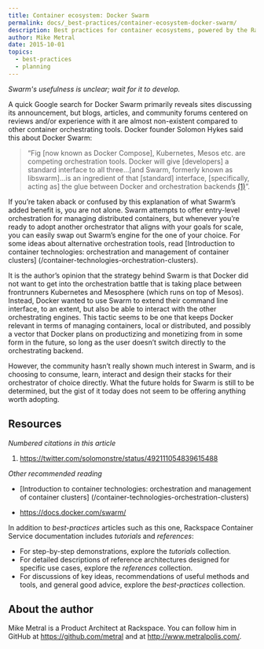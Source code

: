 ```yaml
---
title: Container ecosystem: Docker Swarm
permalink: docs/_best-practices/container-ecosystem-docker-swarm/
description: Best practices for container ecosystems, powered by the Rackspace Container Service
author: Mike Metral
date: 2015-10-01
topics:
  - best-practices
  - planning
---
```


*Swarm's usefulness is unclear; wait for it to develop.*

A quick Google search for Docker Swarm primarily reveals sites discussing
its announcement, but blogs, articles, and community forums centered on
reviews and/or experience with it are almost non-existent compared to
other container orchestrating tools. Docker founder Solomon Hykes
said this about Docker Swarm:

> “Fig [now known as Docker Compose], Kubernetes, Mesos etc. are
> competing orchestration tools. Docker will give [developers] a standard
> interface to all three…[and Swarm, formerly known as libswarm]…is an
> ingredient of that [standard] interface, [specifically, acting as] the
> glue between Docker and orchestration backends [(1)](#resources)”.

If you’re taken aback or confused by this explanation of what Swarm’s
added benefit is,
you are not alone. Swarm attempts to offer entry-level
orchestration for managing distributed containers, but whenever you’re
ready to adopt another orchestrator that aligns with your goals for
scale, you can easily swap out Swarm’s engine for the one of your
choice. For some ideas about alternative orchestration tools, read
[Introduction to container technologies: orchestration and management of container clusters]
(/container-technologies-orchestration-clusters).

It is the author’s opinion that the strategy behind Swarm is that
Docker did not want to get into the orchestration battle that is
taking place between frontrunners Kubernetes and Mesosphere (which
runs on top of Mesos). Instead, Docker wanted to use Swarm to extend their
command line interface, to an extent, but also be able to interact with the
other orchestrating engines. This tactic seems to be one that
keeps Docker relevant in terms of managing containers, local or
distributed, and possibly a vector that Docker plans on productizing
and monetizing from in some form in the future, so long as the user
doesn’t switch directly to the orchestrating backend.

However, the community hasn’t really shown much
interest in Swarm, and is choosing to consume, learn, interact and
design their stacks for their orchestrator of choice directly. What
the future holds for Swarm is still to be determined, but the gist of
it today does not seem to be offering anything worth adopting.

<a name="resources"></a>
## Resources

*Numbered citations in this article*

1. <https://twitter.com/solomonstre/status/492111054839615488>

*Other recommended reading*

- [Introduction to container technologies: orchestration and management of container clusters]
(/container-technologies-orchestration-clusters)

- <https://docs.docker.com/swarm/>

In addition to *best-practices* articles such as this one,
Rackspace Container Service documentation includes *tutorials* and *references*:

* For step-by-step demonstrations, explore the *tutorials* collection.
* For detailed descriptions of reference architectures designed
  for specific use cases,
  explore the *references* collection.
* For discussions of key ideas, recommendations of useful methods and tools, and
  general good advice, explore the *best-practices* collection.

## About the author

Mike Metral is a Product Architect at Rackspace. You can follow him in GitHub at https://github.com/metral and at http://www.metralpolis.com/.
